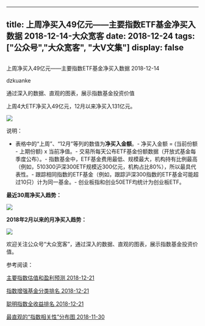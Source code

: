 
---
title:   上周净买入49亿元——主要指数ETF基金净买入数据 2018-12-14-大众宽客
date: 2018-12-24
tags: ["公众号","大众宽客", "大V文集"]
display: false
---


## 



上周净买入49亿元——主要指数ETF基金净买入数据 2018-12-14




dzkuanke




通过深入的数据、直观的图表，展示指数基金投资价值


上周4大ETF净买入49亿元，12月以来净买入131亿元。

<img class="" data-copyright="0" data-ratio="1.281899109792285" data-s="300,640" src="https://mmbiz.qpic.cn/mmbiz_png/PKw3FQPmhIhWueDgKFFBthUplllXQ0GmNMp8w7ZmWFWVfjnm0QN6AibeG6BvBricrkZA8TeJ6QGLP7JnEb0JAW2Q/640?wx_fmt=png" data-type="png" data-w="674" style=""/>

说明：
- 表格中的“上周”、“12月”等列的数值为**净买入金额**。- 净买入金额 = (当前份额 - 上期份额) x 当前净值。- 交易所每天公布ETF基金份额数据（开放式基金每季度公布）。- 指数基金中，ETF基金费用最低、规模最大，机构持有比例最高（例如，510300沪深300ETF规模近300亿元，机构占比80%），所以最具代表性。- 跟踪相同指数的ETF基金（例如，跟踪沪深300指数的ETF基金可能超过10只）计为同一基金。- 创业板指和创业50ETF均统计为创业板ETF。


**最近30周净买入趋势：**

<img class="" data-copyright="0" data-ratio="0.6" data-s="300,640" src="https://mmbiz.qpic.cn/mmbiz_png/PKw3FQPmhIhWueDgKFFBthUplllXQ0Gm3H6qicUJZDH1hicraW8E8wCnkJMfyBZXndAiazrzqIAt6x20P7ibWROePw/640?wx_fmt=png" data-type="png" data-w="2000" style=""/>



**2018年2月以来的月净买入趋势：**



<img class="" data-copyright="0" data-ratio="0.6" data-s="300,640" src="https://mmbiz.qpic.cn/mmbiz_png/PKw3FQPmhIhWueDgKFFBthUplllXQ0GmBwc7c9Aia2CJnpJLKVtuQL2H6TibZY0JTaIG7wExXJ2fUEqIO3TRthLA/640?wx_fmt=png" data-type="png" data-w="2000" style="white-space: normal;"/>



欢迎关注公众号“大众宽客”，通过深入的数据、直观的图表，展示指数基金投资价值。



参考阅读：

[主要指数估值和盈利预测 2018-12-21](http://mp.weixin.qq.com/s?__biz=MzAwMTc1MDcwNw==&amp;mid=2648273680&amp;idx=1&amp;sn=bee75d4e642296e9d962ca83eb53286e&amp;chksm=82f930ccb58eb9da6ee02b4a2350a8fd88da82146c9ac2135da1cf4bf17c73464986dea02423&amp;scene=21#wechat_redirect)

[指数增强基金分类排名 2018-12-21](http://mp.weixin.qq.com/s?__biz=MzAwMTc1MDcwNw==&amp;mid=2648273695&amp;idx=1&amp;sn=b1b44bae399b88d74f90925a20822f45&amp;chksm=82f930c3b58eb9d5bdb915bc96f2b85b6f52f86a017db5e6de2cff4e99a24e822fe26d850508&amp;scene=21#wechat_redirect)

[聪明指数全收益排名 2018-12-21](http://mp.weixin.qq.com/s?__biz=MzAwMTc1MDcwNw==&amp;mid=2648273685&amp;idx=1&amp;sn=d2e6c8bd615ea347c68be10a39f2cf60&amp;chksm=82f930c9b58eb9df9992e805f03e6be608fb3fcb1db834e99eca09e95b30d9b8db2c9eb692b1&amp;scene=21#wechat_redirect)

[最直观的“指数相关性”分布图 2018-11-30](http://mp.weixin.qq.com/s?__biz=MzAwMTc1MDcwNw==&amp;mid=2648273525&amp;idx=2&amp;sn=4c338d0196ce3ad9abc18d9e2c351b60&amp;chksm=82f931a9b58eb8bf08ff49af498493d242e8e6781b2f205d9b1c16b700bf8bfa173881b8761f&amp;scene=21#wechat_redirect)













